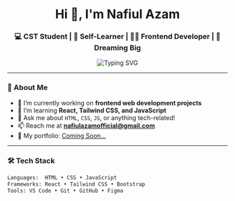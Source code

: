<h1 align="center">Hi 👋, I'm Nafiul Azam</h1>
<h3 align="center">💻 CST Student | 🌱 Self-Learner | 👨‍💻 Frontend Developer | 🔭 Dreaming Big</h3>

<p align="center">
  <img src="https://readme-typing-svg.demolab.com?font=Fira+Code&weight=500&size=22&duration=3000&pause=1000&center=true&vCenter=true&multiline=true&width=600&height=100&lines=Welcome+to+my+GitHub+Profile!;I+Love+to+Create+and+Learn;I+Code+My+Dreams+into+Reality+💫" alt="Typing SVG" />
</p>

---

### 🧠 About Me
- 🔭 I’m currently working on **frontend web development projects**
- 🌱 I’m learning **React, Tailwind CSS, and JavaScript**
- 💬 Ask me about `HTML`, `CSS`, `JS`, or anything tech-related!
- 📫 Reach me at **nafiulazamofficial@gmail.com**
- 🧳 My portfolio: [Coming Soon...]()

---

### 🛠️ Tech Stack

```bash
Languages:  HTML • CSS • JavaScript
Frameworks: React • Tailwind CSS • Bootstrap
Tools: VS Code • Git • GitHub • Figma
